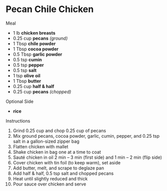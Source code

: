 # Pecan Chile Chicken

Meal

- 1 lb **chicken breasts**
- 0.25 cup **pecans** *(ground)*
- 1 Tbsp **chile powder**
- 1 Tbsp **cocoa powder**
- 0.5 Tbsp **garlic powder**
- 0.5 tsp **cumin**
- 0.5 tsp **pepper**
- 0.5 tsp **salt**
- 1 tsp **olive oil**
- 1 Tbsp **butter**
- 0.25 cup **half & half**
- 0.25 cup **pecans** *(chopped)*

Optional Side

- **rice**

Instructions

1. Grind 0.25 cup and chop 0.25 cup of pecans
1. Mix ground pecans, cocoa powder, garlic, cumin, pepper, and 0.25 tsp salt in a gallon-sized zipper bag
1. Flatten chicken with mallet
1. Shake chicken in bag one at a time to coat
1. Sauté chicken in oil 2 min – 3 min (first side) and 1 min – 2 min (flip side)
1. Cover chicken with tin foil (to keep warm), set aside
1. Add butter, melt, and scrape to deglaze pan
1. Add half & half, 0.5 tsp salt and chopped pecans
1. Heat until slightly reduced and thick
1. Pour sauce over chicken and serve
